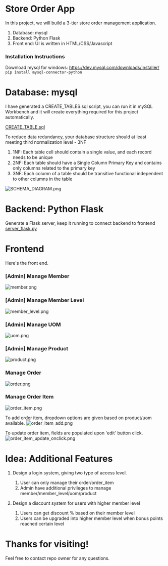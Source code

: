 # Store Order App

In this project, we will build a 3-tier store order management application.
1. Database: mysql
2. Backend: Python Flask
3. Front end: UI is written in HTML/CSS/Javascript



### Installation Instructions
Download mysql for windows: https://dev.mysql.com/downloads/installer/
`pip install mysql-connector-python`



# Database: mysql

I have generated a CREATE_TABLES.sql script, you can run it in mySQL Workbench and it will create everything required for this project automatically.

[CREATE_TABLE.sql](/Database/CREATE%20TABLES.sql)

To reduce data redundancy, your database structure should at least meeting third normalization level - 3NF
1. 1NF: Each table cell should contain a single value, and each record needs to be unique
2. 2NF: Each table should have a Single Column Primary Key and contains only columns related to the primary key
3. 3NF: Each column of a table should be transitive functional independent to other columns in the table

![SCHEMA_DIAGRAM.png](/Database/SCHEMA_DIAGRAM.png)



# Backend: Python Flask

Generate a Flask server, keep it running to connect backend to frontend
[server_flask.py](/Frontend/server_flask.py)

   

# Frontend 
Here's the front end.

### [Admin] Manage Member
![member.png](/Misc/member.PNG)

### [Admin] Manage Member Level
![member_level.png](/Misc/member_level.PNG)

### [Admin] Manage UOM
![uom.png](/Misc/uom.PNG)

### [Admin] Manage Product
![product.png](/Misc/product.PNG)

### Manage Order
![order.png](/Misc/order.PNG)

### Manage Order Item
![order_item.png](/Misc/order_item.PNG)

To add order item, dropdown options are given based on product/uom available.
![order_item_add.png](/Misc/order_item_add.PNG)

To update order item, fields are populated upon 'edit' button click.
![order_item_update_onclick.png](/Misc/order_item_update_onclick.PNG)


# Idea: Additional Features 
1. Design a login system, giving two type of access level.
   1. User can only manage their order/order_item
   2. Admin have additional privileges to manage member/member_level/uom/product

2. Design a discount system for users with higher member level
   1. Users can get discount % based on their member level
   2. Users can be upgraded into higher member level when bonus points reached certain level


# Thanks for visiting! 
Feel free to contact repo owner for any questions.
